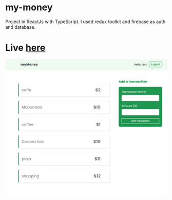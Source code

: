 # my-money
Project in ReactJs with TypeScript. I used redux toolkit and firebase as auth and database.

# Live [here](https://petitoff-my-money.netlify.app/)

![](https://github.com/petitoff/my-money/blob/master/docs/home-page.png)

